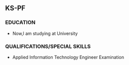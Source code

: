 ## KS-PF
### EDUCATION
- Now,I am studying at University
### QUALIFICATIONS/SPECIAL SKILLS
- Applied Information Technology Engineer Examination

<!---
KS-PF/KS-PF is a ✨ special ✨ repository because its `README.md` (this file) appears on your GitHub profile.
You can click the Preview link to take a look at your changes.
--->
